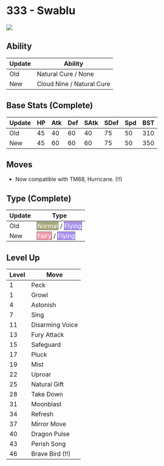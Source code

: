 # 333 - Swablu
![][333]

## Ability

Update | Ability
---    | ---
Old    | Natural Cure / None
New    | Cloud Nine / Natural Cure

## Base Stats (Complete)

Update | HP | Atk | Def | SAtk | SDef | Spd | BST
---    | ---| --- | --- | ---  | ---  | --- | ---
Old    | 45 |  40 |  60 |  40  |  75  |  50  |  310
New    | 45 |  60 |  60 |  60  |  75  |  50  |  350

## Moves

 - Now compatible with TM88, Hurricane. (!!)

## Type (Complete)

Update | Type
---    | ---
Old    | <span style="color:white; background:#A8A878; border: 1px solid #6D6D4E">Normal</span> / <span style="color:white; background:#A890F0; border: 1px solid #6D5E9C">Flying</span>
New    | <span style="color:white; background:#EE99AC; border: 1px solid #9B6470">Fairy</span> / <span style="color:white; background:#A890F0; border: 1px solid #6D5E9C">Flying</span>

## Level Up

Level | Move
---   | ---
  1   | Peck
  1   | Growl
  4   | Astonish
  7   | Sing
 11   | Disarming Voice
 13   | Fury Attack
 15   | Safeguard
 17   | Pluck
 19   | Mist
 22   | Uproar
 25   | Natural Gift
 28   | Take Down
 31   | Moonblast
 34   | Refresh
 37   | Mirror Move
 40   | Dragon Pulse
 43   | Perish Song
 46   | Brave Bird (!!)



[333]: ../img/pokemon/333.png
